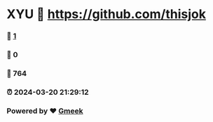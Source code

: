 # XYU :link: https://github.com/thisjok 
### :page_facing_up: [1](https://github.com/thisjok/tag.html) 
### :speech_balloon: 0 
### :hibiscus: 764 
### :alarm_clock: 2024-03-20 21:29:12 
### Powered by :heart: [Gmeek](https://github.com/Meekdai/Gmeek)
